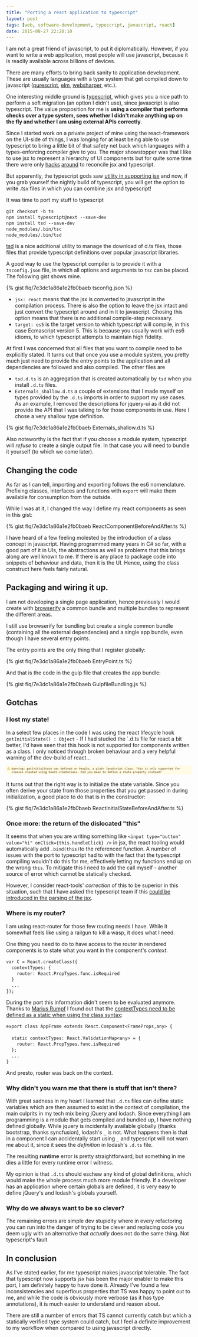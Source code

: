```yaml
---
title: "Porting a react application to typescript"
layout: post
tags: [web, software-development, typescript, javascript, react]
date: 2015-08-27 22:20:10
---
```


I am not a great friend of javascript, to put it diplomatically. However, if you want to write a web application, most people will use javascript, because it is readily available across billions of devices.

There are many efforts to bring back sanity to application development. These are usually languages with a type system that get compiled down to javascript ([purescript][1], [elm][2], [websharper][3], etc.).

One interesting middle ground is [typescript][4], which gives you a nice path to perform a soft migration (an option I didn't use), since javascript is also typescript. The value proposition for me is **using a compiler that performs checks over a type system, sees whether I didn't make anything up on the fly and whether I am using external APIs correctly**.

Since I started work on a private project of mine using the react-framework on the UI-side of things, I was longing for at least being able to use typescript to bring a little bit of that safety net back which languages with a types-enforcing compiler give to you. The major showstopper was that I like to use jsx to represent a hierarchy of UI components but for quite some time there were only [hacks][5] [around][6] to reconcile jsx and typescript.

But apparently, the typescript gods saw [utility in supporting jsx][7] and now, if you grab yourself the nightly build of typescript, you will get the option to write *.tsx* files in which you can combine jsx and typescript!

It was time to port my stuff to typescript

	git checkout -b ts
	npm install typescript@next --save-dev
	npm install tsd --save-dev
	node_modules/.bin/tsc
	node_modules/.bin/tsd

[tsd][8] is a nice additional utility to manage the download of d.ts files, those files that provide typescript definitions over popular javascript libraries.

A good way to use the typescript compiler is to provide it with a `tsconfig.json` file, in which all options and arguments to `tsc` can be placed. The following gist shows mine.

{% gist flq/7e3dc1a86a1e2fb0baeb tsconfig.json %}

* `jsx: react` means that the jsx is converted to javascript in the compilation process. There is also the option to leave the jsx intact and just convert the typescript around and in it to javascript. Chosing this option means that there is no additional compile-step necessary.
* `target: es5` is the target version to which typescript will compile, in this case Ecmascript version 5. This is because you usually work with es6 idioms, to which typescript attempts to maintain high fidelity.

At first I was concerned that all files that you want to compile need to be explicitly stated. It turns out that once you use a module system, you pretty much just need to provide the entry points to the application and all dependencies are followed and also compiled. The other files are

* `tsd.d.ts` is an aggregation that is created automatically by `tsd` when you install `.d.ts` files.
* `Externals_shallow.d.ts` a couple of extensions that I made myself on types provided by the `.d.ts` imports in order to support my use cases. As an example, I removed the descriptions for jquery-ui as it did not provide the API that I was talking to for those components in use. Here I chose a very shallow type definition.

{% gist flq/7e3dc1a86a1e2fb0baeb Externals_shallow.d.ts %}

Also noteworthy is the fact that if you choose a module system, typescript will *refuse* to create a single output file. In that case you will need to bundle it yourself (to which we come later).

## Changing the code

As far as I can tell, importing and exporting follows the es6 nomenclature. Prefixing classes, interfaces and functions with `export` will make them available for consumption from the outside.

While I was at it, I changed the way I define my react components as seen in this gist:

{% gist flq/7e3dc1a86a1e2fb0baeb ReactComponentBeforeAndAfter.ts %}

I have heard of a few feeling molested by the introduction of a class concept in javascript. Having programmed many years in C# so far, with a good part of it in UIs, the abstractions as well as problems that this brings along are well known to me. If there is any place to package code into snippets of behaviour and data, then it is the UI. Hence, using the class construct here feels fairly natural.

## Packaging and wiring it up.

I am not developing a single page application, hence previously I would create with [browserify][9] a common bundle and multiple bundles to represent the different areas.

I still use browserify for bundling but create a single common bundle (containing all the external dependencies) and a single app bundle, even though I have several entry points.

The entry points are the only thing that I register globally:

{% gist flq/7e3dc1a86a1e2fb0baeb EntryPoint.ts %}

And that is the code in the gulp file that creates the app bundle:

{% gist flq/7e3dc1a86a1e2fb0baeb GulpfileBundling.js %}

## Gotchas

### I lost my state!

In a select few places in the code I was using the react lifecycle hook `getInitialState() : Object` - If I had studied the `.d.ts file for react a bit better, I'd have seen that this hook is not supported for components written as a class. I only noticed through broken behaviour and a very helpful warning of the dev-build of react...

![the funky bus](/public/assets/reactwarningstate.png "getInitialState not supported")

It turns out that the right way is to initialize the state variable. Since you often derive your state from those properties that you get passed in during initialization, a good place to do that is in the constructor:

{% gist flq/7e3dc1a86a1e2fb0baeb ReactInitialStateBeforeAndAfter.ts %}

### Once more: the return of the dislocated "this"

It seems that when you are writing something like `<input type="button" value="hi" onClick={this.handleClick} />` in jsx, the react tooling would automatically add `.bind(this)`to the referenced function. A number of issues with the port to typescript had to with the fact that the typescript compiling wouldn't do this for me, effectively letting my functions end up on the wrong `this`. To mitigate this I need to add the call myself - another source of error which cannot be statically checked.

However, I consider react-tools' _correction_ of this to be superior in this situation, such that I have asked the typescript team if this [could be introduced in the parsing of the jsx][10].

### Where is my router?

I am using react-router for those few routing needs I have. While it somewhat feels like using a railgun to kill a wasp, it does what I need.

One thing you need to do to have access to the router in rendered components is to state what you want in the component's *context*.

	var C = React.createClass({
	  contextTypes: {
		router: React.PropTypes.func.isRequired
	  }
	  ...
	});

During the port this information didn't seem to be evaluated anymore. Thanks to [Marius Rumpf][12] I found out that the [contextTypes need to be defined as a static when using the class syntax][11]:

	export class AppFrame extends React.Component<FrameProps,any> {

	  static contextTypes: React.ValidationMap<any> = {
	    router: React.PropTypes.func.isRequired
	  };
	  ...	
	}

And presto, router was back on the context.

### Why didn't you warn me that there is stuff that isn't there?

With great sadness in my heart I learned that `.d.ts` files can define static variables which are then assumed to exist in the context of compilation, the main culprits in my tech mix being jQuery and lodash. Since everything I am programming is a module that gets compiled and bundled up, I have nothing defined globally. While jquery is incidentally available globally (thanks bootstrap, thanks syncfusion), lodash's `_` is not. What happens then is that in a component I can accidentally start using `_` and typescript will not warn me about it, since it sees the _definition_ in lodash's `.d.ts` file.

The resulting **runtime** error is pretty straightforward, but something in me dies a little for every runtime error I witness.

My opinion is that `.d.ts` should eschew any kind of global definitions, which would make the whole process much more module friendly. If a developer has an application where certain globals are defined, it is very easy to define jQuery's and lodash's globals yourself.

### Why do we always want to be so clever?

The remaining errors are simple dev stupidity where in every refactoring you can run into the danger of trying to be clever and replacing code you deem ugly with an alternative that _actually_ does not do the same thing. Not typescript's fault

## In conclusion

As I've stated earlier, for me typescript makes javascript tolerable. The fact that typescript now supports jsx has been the major enabler to make this port, I am definitely happy to have done it. Already I've found a few inconsistencies and superflous properties that TS was happy to point out to me, and while the code is obviously more verbose (as it has type annotations), it is much easier to understand and reason about.

There are still a number of errors that TS cannot currently catch but which a statically verified type system could catch, but I feel a definite improvement to my workflow when compared to using javascript directly. 


[1]: http://www.purescript.org
[2]: http://elm-lang.org
[3]: http://websharper.com/samples
[4]: http://www.typescriptlang.org
[5]: https://www.youtube.com/watch?v=9PTa9-PPVAc
[6]: https://www.npmjs.com/package/jsx-typescript
[7]: http://www.jbrantly.com/typescript-and-jsx/
[8]: http://definitelytyped.org/tsd/
[9]: http://browserify.org
[10]: https://github.com/Microsoft/TypeScript/issues/4530
[11]: https://github.com/rackt/react-router/issues/975#issuecomment-84463196
[12]: https://github.com/MariusRumpf	